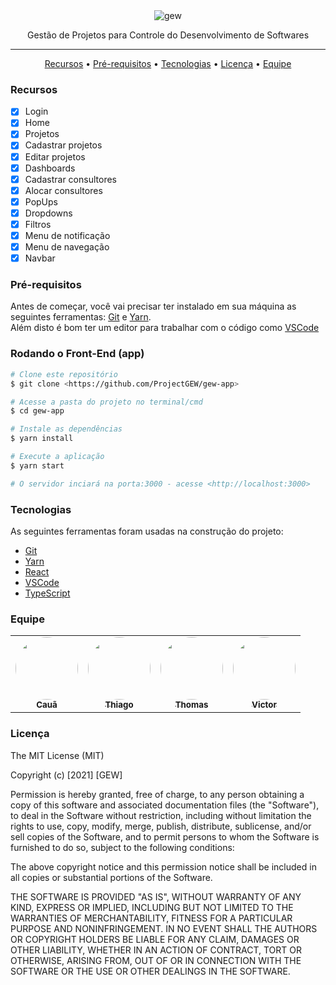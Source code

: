<div align="center">
    <img src='https://i.postimg.cc/D8YkHMrr/gew.png' border='0' alt='gew'/>
    <p align="center">Gestão de Projetos para Controle do Desenvolvimento de Softwares</p>
</div>

*******
<div>
    <p align="center">
     <a href="#recursos">Recursos</a> • 
     <a href="#Pré-requisitos">Pré-requisitos</a> • 
     <a href="#tecnologias">Tecnologias</a> • 
     <a href="#licenca">Licença</a> • 
     <a href="#equipe">Equipe</a>
    </p>
</div>

### Recursos

- [x] Login
- [x] Home
- [x] Projetos
- [x] Cadastrar projetos
- [x] Editar projetos
- [x] Dashboards
- [x] Cadastrar consultores
- [x] Alocar consultores
- [x] PopUps
- [x] Dropdowns
- [x] Filtros
- [x] Menu de notificação
- [x] Menu de navegação
- [x] Navbar

### Pré-requisitos

Antes de começar, você vai precisar ter instalado em sua máquina as seguintes ferramentas:
[Git](https://git-scm.com) e [Yarn](https://yarnpkg.com/).<br> 
Além disto é bom ter um editor para trabalhar com o código como [VSCode](https://code.visualstudio.com/)

### Rodando o Front-End (app)

```bash
# Clone este repositório
$ git clone <https://github.com/ProjectGEW/gew-app>

# Acesse a pasta do projeto no terminal/cmd
$ cd gew-app

# Instale as dependências
$ yarn install

# Execute a aplicação
$ yarn start

# O servidor inciará na porta:3000 - acesse <http://localhost:3000>
```

### Tecnologias

As seguintes ferramentas foram usadas na construção do projeto:

- [Git](https://git-scm.com)
- [Yarn](https://yarnpkg.com/)
- [React](https://pt-br.reactjs.org/)
- [VSCode](https://code.visualstudio.com/)
- [TypeScript](https://www.typescriptlang.org/)

### Equipe

<table>
  <tr>
    <td align="center"><a href="https://github.com/CauaKath"><img style="border-radius: 50%;" src="https://avatars.githubusercontent.com/u/80467897?v=4" width="100px;" alt=""/><br /><sub><b>Cauã</b></sub></a><br /><a href="https://github.com/CauaKath" title="AbaKath"</a></td>
    <td align="center"><a href="https://github.com/ThiagoPetry"><img style="border-radius: 50%;" src="https://avatars.githubusercontent.com/u/51161655?s=400&u=27b85a84cf02193b615bba343bfe3eeebb60677c&v=4" width="100px;" alt=""/><br /><sub><b>Thiago</b></sub></a><br /><a href="https://github.com/ThiagoPetry" title="Oufa"</a></td>
    <td align="center"><a href="https://github.com/MaffezzoIIi"><img style="border-radius: 50%;" src="https://avatars.githubusercontent.com/u/78097513?v=4" width="100px;" alt=""/><br /><sub><b>Thomas</b></sub></a><br /><a href="https://github.com/MaffezzoIIi" title="Lio"</a></td>
    <td align="center"><a href="https://github.com/victorstassun"><img style="border-radius: 50%;" src="https://avatars.githubusercontent.com/u/82161592?v=4" width="100px;" alt=""/><br /><sub><b>Victor</b></sub></a><br /><a href="https://github.com/victorstassun" title="Strassun"</a></td>
  </tr>
</table>


### Licença

The MIT License (MIT)

Copyright (c) [2021] [GEW]

Permission is hereby granted, free of charge, to any person obtaining a copy of
this software and associated documentation files (the "Software"), to deal in
the Software without restriction, including without limitation the rights to
use, copy, modify, merge, publish, distribute, sublicense, and/or sell copies of
the Software, and to permit persons to whom the Software is furnished to do so,
subject to the following conditions:

The above copyright notice and this permission notice shall be included in all
copies or substantial portions of the Software.

THE SOFTWARE IS PROVIDED "AS IS", WITHOUT WARRANTY OF ANY KIND, EXPRESS OR
IMPLIED, INCLUDING BUT NOT LIMITED TO THE WARRANTIES OF MERCHANTABILITY, FITNESS
FOR A PARTICULAR PURPOSE AND NONINFRINGEMENT. IN NO EVENT SHALL THE AUTHORS OR
COPYRIGHT HOLDERS BE LIABLE FOR ANY CLAIM, DAMAGES OR OTHER LIABILITY, WHETHER
IN AN ACTION OF CONTRACT, TORT OR OTHERWISE, ARISING FROM, OUT OF OR IN
CONNECTION WITH THE SOFTWARE OR THE USE OR OTHER DEALINGS IN THE SOFTWARE.

        
          
